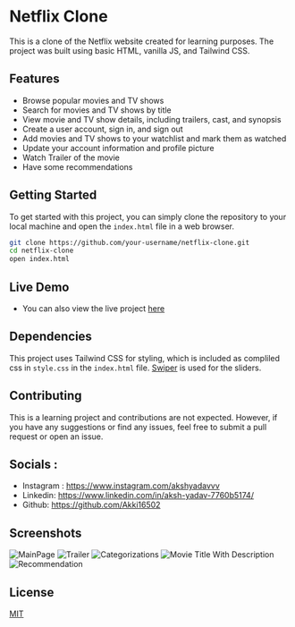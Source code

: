 
# Netflix Clone

This is a clone of the Netflix website created for learning purposes. The project was built using basic HTML, vanilla JS, and Tailwind CSS.

## Features

- Browse popular movies and TV shows
- Search for movies and TV shows by title
- View movie and TV show details, including trailers, cast, and synopsis
- Create a user account, sign in, and sign out
- Add movies and TV shows to your watchlist and mark them as watched
- Update your account information and profile picture
- Watch Trailer of the movie
- Have some recommendations

## Getting Started

To get started with this project, you can simply clone the repository to your local machine and open the `index.html` file in a web browser.

```bash
git clone https://github.com/your-username/netflix-clone.git
cd netflix-clone
open index.html
```

## Live Demo

- You can also view the live  project [here](https://akki16502.github.io/Netflix-Clone-main/index.html)

## Dependencies

This project uses Tailwind CSS for styling, which is included  as compliled css in `style.css` in the `index.html` file. [Swiper](https://swiperjs.com/get-started) is used for the sliders.

## Contributing

This is a learning project and contributions are not expected. However, if you have any suggestions or find any issues, feel free to submit a pull request or open an issue.

## Socials : 

- Instagram : https://www.instagram.com/akshyadavvv
- Linkedin: https://www.linkedin.com/in/aksh-yadav-7760b5174/
- Github: https://github.com/Akki16502


## Screenshots

![MainPage](https://github.com/Akki16502/Netflix-Clone-main/assets/84759049/4a5f55cd-d28f-4239-9cf7-98d2e0de9bdd)
![Trailer](https://github.com/Akki16502/Netflix-Clone-main/assets/84759049/402a1d5d-fc2d-4662-8e25-7b038967c79a)
![Categorizations](https://github.com/Akki16502/Netflix-Clone-main/assets/84759049/e177a4b6-0107-49d8-baad-cfb7fb618630)
![Movie Title With Description](https://github.com/Akki16502/Netflix-Clone-main/assets/84759049/b37e0017-5ea4-4707-8600-f6397730a13b)
![Recommendation](https://github.com/Akki16502/Netflix-Clone-main/assets/84759049/12de90a7-ce5e-4d86-86a4-d74a12fe9c18)


## License

[MIT](https://choosealicense.com/licenses/mit/)




